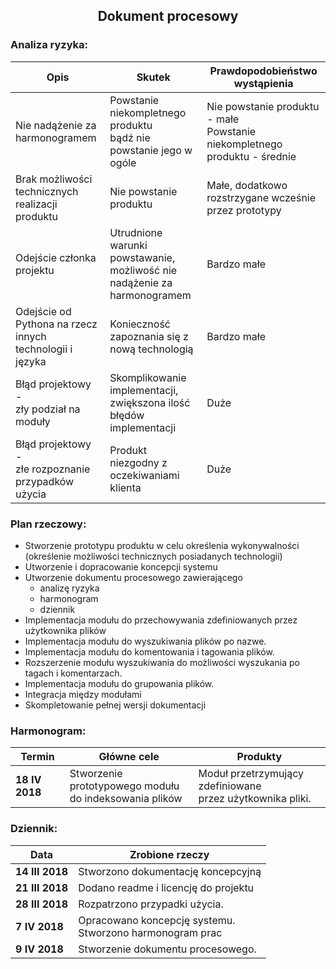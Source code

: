## <center>Dokument procesowy</center>
### Analiza ryzyka:

| Opis          | Skutek | Prawdopodobieństwo wystąpienia |
| ------------- | ------------- | ------------- |
| Nie nadążenie za<br> harmonogramem  | Powstanie niekompletnego produktu<br> bądź nie powstanie jego w ogóle  | Nie powstanie produktu - małe <br> Powstanie niekompletnego produktu - średnie 
| Brak możliwości technicznych<br> realizacji produktu  | Nie powstanie produktu  | Małe, dodatkowo rozstrzygane wcześnie przez prototypy
|Odejście członka projektu	|   Utrudnione warunki powstawanie,<br> możliwość nie nadążenie za harmonogramem  |    Bardzo małe   |
| Odejście od Pythona na rzecz<br> innych technologii i języka| Konieczność zapoznania się z nową technologią| Bardzo małe
| Błąd projektowy - <br>zły podział na moduły| Skomplikowanie implementacji,<br> zwiększona ilość błędów implementacji| Duże
| Błąd projektowy - <br>złe rozpoznanie przypadków użycia| Produkt niezgodny z<br> oczekiwaniami klienta| Duże

### Plan rzeczowy:
*   Stworzenie prototypu produktu w celu określenia wykonywalności (określenie możliwości technicznych posiadanych technologii)
*   Utworzenie i dopracowanie koncepcji systemu
*   Utworzenie dokumentu procesowego zawierającego
    *   analizę ryzyka
    *  harmonogram
    *   dziennik
*   Implementacja modułu do przechowywania zdefiniowanych przez użytkownika plików
*   Implementacja modułu do wyszukiwania plików po nazwe.
*   Implementacja modułu do komentowania i tagowania plików.
*   Rozszerzenie modułu wyszukiwania do możliwości wyszukania po tagach i komentarzach.
*   Implementacja modułu do grupowania plików.
*   Integracja między modułami
*  Skompletowanie pełnej wersji dokumentacji

### Harmonogram:
| Termin         | Główne cele | Produkty |
| ------------- | ------------- | ------------- |
| **18 IV 2018**|Stworzenie prototypowego modułu<br> do indeksowania plików | Moduł przetrzymujący zdefiniowane<br> przez użytkownika pliki.

### Dziennik:
| Data         | Zrobione rzeczy | 
| ------------- | ------------- |
|**14 III 2018** | Stworzono dokumentację koncepcyjną|
|**21 III 2018** | Dodano readme i licencję do projektu|
|**28 III 2018** | Rozpatrzono przypadki użycia.|
| **7 IV 2018**| Opracowano koncepcję systemu.<br> Stworzono harmonogram prac |
| **9 IV 2018**| Stworzenie dokumentu procesowego.|
